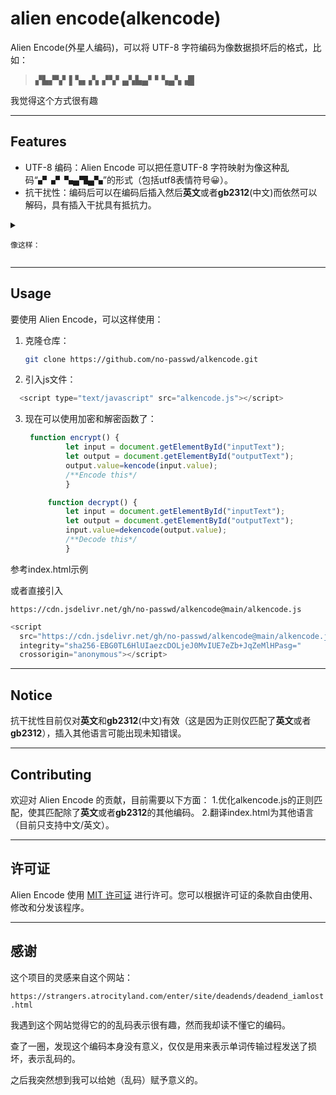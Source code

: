 # alien encode(alkencode)

Alien Encode(外星人编码)，可以将 UTF-8 字符编码为像数据损坏后的格式，比如：

> ▞▙▞▚▘▌▚▖▞▖▞▚▘▄▚▙▄▘▘▚▄▚▗█

我觉得这个方式很有趣


---

## Features

- UTF-8 编码：Alien Encode 可以把任意UTF-8 字符映射为像这种乱码“▞▗▘▚▄▜▄▚”的形式（包括utf8表情符号😀）。
- 抗干扰性：编码后可以在编码后插入然后**英文**或者**gb2312**(中文)而依然可以解码，具有插入干扰具有抵抗力。


<details>
  <summary>
	
    像这样：
</summary>

[在线试试](https://no-passwd.github.io/alkencode/)

#### 英文插入
   
```python
I am lost▞▄▘▚▄▀▄▟I'm really really▘▙▘▚▘▄▚▗▄▝▞▚▞▄lost▚▞▘▙▘▀▄▘▚▎▄▖▘▚▚▚▄▚▞▙▞▀▞▖▗▎▞and i don't know▙▞▚▘▌▚▖▘▙ how to get back▘▞▞▄▄▀▄▗▄▌▞▖▄▃▘▙▘▚▄▟help▚▞▘▙▘▘▘▙▚me!▚▘█▚▛▄and,I h▚▚▞
```

#### 中文插入

```python
告诉你吧▗▞▄▃▄世界▙▞▖▗▞我不▚▎▄相▙▚▄信▗▞！▄▝我不相▞▗信天是蓝的▄▌▗▞▞▙我不相信▘▜▗▚▗▄▞报应▙▘▗▗▀
```

以上粘贴到“crypttext(密文区)”点击“decrypt(解密)”依然可以正常解密。

</details>

---


## Usage

要使用 Alien Encode，可以这样使用：

1. 克隆仓库：

   ```bash
   git clone https://github.com/no-passwd/alkencode.git
   ```

2. 引入js文件：

```js
  <script type="text/javascript" src="alkencode.js"></script>
```

3. 现在可以使用加密和解密函数了：

   ```js
    function encrypt() {
            let input = document.getElementById("inputText");
            let output = document.getElementById("outputText");
			output.value=kencode(input.value);
			/**Encode this*/
			}

        function decrypt() {
            let input = document.getElementById("inputText");
            let output = document.getElementById("outputText");
			input.value=dekencode(output.value);
			/**Decode this*/
			}
   ```

参考index.html示例

或者直接引入

`https://cdn.jsdelivr.net/gh/no-passwd/alkencode@main/alkencode.js`

```js
<script
  src="https://cdn.jsdelivr.net/gh/no-passwd/alkencode@main/alkencode.js"
  integrity="sha256-EBG0TL6HlUIaezcDOLjeJ0MvIUE7eZb+JqZeMlHPasg="
  crossorigin="anonymous"></script>
```


---


## Notice

抗干扰性目前仅对**英文**和**gb2312**(中文)有效（这是因为正则仅匹配了**英文**或者**gb2312**），插入其他语言可能出现未知错误。

---


## Contributing

欢迎对 Alien Encode 的贡献，目前需要以下方面：
1.优化alkencode.js的正则匹配，使其匹配除了**英文**或者**gb2312**的其他编码。
2.翻译index.html为其他语言（目前只支持中文/英文）。


---

## 许可证

Alien Encode 使用 [MIT 许可证](LICENSE) 进行许可。您可以根据许可证的条款自由使用、修改和分发该程序。

---

## 感谢

这个项目的灵感来自这个网站：

`https://strangers.atrocityland.com/enter/site/deadends/deadend_iamlost.html`

我遇到这个网站觉得它的的乱码表示很有趣，然而我却读不懂它的编码。

查了一圈，发现这个编码本身没有意义，仅仅是用来表示单词传输过程发送了损坏，表示乱码的。

之后我突然想到我可以给她（乱码）赋予意义的。

